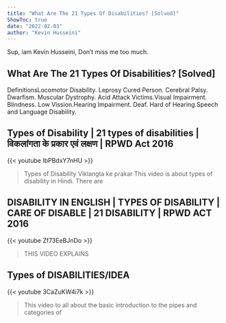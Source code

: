 ```yaml
---
title: "What Are The 21 Types Of Disabilities? [Solved]"
ShowToc: true 
date: "2022-02-03"
author: "Kevin Husseini" 
---
```


Sup, iam Kevin Husseini, Don’t miss me too much.
## What Are The 21 Types Of Disabilities? [Solved]
DefinitionsLocomotor Disability. Leprosy Cured Person. Cerebral Palsy. Dwarfism. Muscular Dystrophy. Acid Attack Victims.Visual Impairment. Blindness. Low Vission.Hearing Impairment. Deaf. Hard of Hearing.Speech and Language Disability.

## Types of Disability | 21 types of disabilities | विकलांगता के प्रकार एवं लक्षण | RPWD Act 2016
{{< youtube IbPBdxY7nHU >}}
>Types of Disability Viklangta ke prakar This video is about types of disability in Hindi. There are 

## DISABILITY IN ENGLISH | TYPES OF DISABILITY | CARE OF DISABLE | 21 DISABILITY | RPWD ACT 2016
{{< youtube Zf73EeBJnDo >}}
>THIS VIDEO EXPLAINS 

## Types of  DISABILITIES/IDEA
{{< youtube 3CaZuKW4i7k >}}
>This video to all about the basic introduction to the pipes and categories of 

